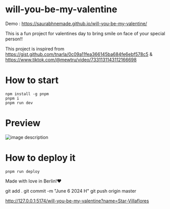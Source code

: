 # will-you-be-my-valentine

Demo : https://saurabhnemade.github.io/will-you-be-my-valentine/

This is a fun project for valentines day to bring smile on face of your special person!!

This project is inspired from
https://gist.github.com/tnarla/0c09a11fea366145ba684fe6ebf578c5 & https://www.tiktok.com/@mewtru/video/7331131143112166698

# How to start
```
npm install -g pnpm
pnpm i
pnpm run dev
```

# Preview

![image description](demo.gif)


# How to deploy it
```
pnpm run deploy
```

Made with love in Berlin!❤️


git add .
git commit -m "June 6 2024 H"
git push origin master


http://127.0.0.1:5174/will-you-be-my-valentine?name=Star-Villaflores

